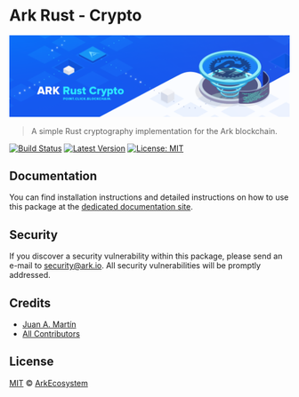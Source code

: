 # Ark Rust - Crypto

<p align="center">
    <img src="./banner.png" />
</p>

> A simple Rust cryptography implementation for the Ark blockchain.

[![Build Status](https://img.shields.io/travis/ArkEcosystem/rust-crypto/master.svg?style=flat-square)](https://travis-ci.org/ArkEcosystem/rust-crypto)
[![Latest Version](https://img.shields.io/github/release/ArkEcosystem/rust-crypto.svg?style=flat-square)](https://github.com/ArkEcosystem/rust-crypto/releases)
[![License: MIT](https://img.shields.io/badge/License-MIT-yellow.svg)](https://opensource.org/licenses/MIT)

## Documentation

You can find installation instructions and detailed instructions on how to use this package at the [dedicated documentation site](https://docs.ark.io/developers/sdk/cryptography/rust.html).

## Security

If you discover a security vulnerability within this package, please send an e-mail to security@ark.io. All security vulnerabilities will be promptly addressed.

## Credits

- [Juan A. Martín](https://github.com/j-a-m-l)
- [All Contributors](../../contributors)

## License

[MIT](LICENSE) © [ArkEcosystem](https://ark.io)
